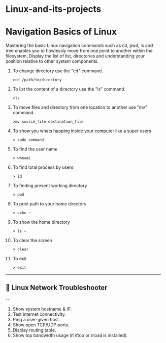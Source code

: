 # Linux-and-its-projects
# Navigation Basics of Linux

Mastering the basic Linux navigation commands such as cd, pwd, ls and tree enables you to flowlessly move from one point to another within the filesystem, Display the list of list, directories and understanding your position relative to other system components.

1. To change directory use the "cd" command.
   ```
   >cd /path/to/directory
2. To list the content of a directory use the "ls" command.
   ```
   >ls
3. To move files and directory from one location to another use "mv" command.
   ```
   >mv source_file destination_file
4. To show you whats happing inside your computer like a super users
   ```
   > sudo command
5. To find the user name
   ```
   > whoami
6. To find total process by users
   ```
   > id
7. To finding present working directory
   ```
   > pwd
8. To print path to your home directory
    ```
    > echo ~ 
9. To show the home directory
    ```
    > ls ~
10. To clear the screen
    ```
    > clear
10. To exit
    ```
    > exit
--------------------
## 🐧 Linux Network Troubleshooter
--
1. Show system hostname & IP.
2. Test internet connectivity.
3. Ping a user-given host.
4. Show open TCP/UDP ports.
5. Display routing table.
6. Show top bandwidth usage (if iftop or nload is installed).
